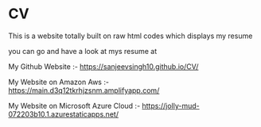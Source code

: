 # CV

This is a website totally built on raw html codes 
which displays my resume 

you can go and have a look at mys resume at

My Github Website :- https://sanjeevsingh10.github.io/CV/

My Website on Amazon Aws :- https://main.d3q12tkrhjzsnm.amplifyapp.com/

My Website on Microsoft Azure Cloud :- https://jolly-mud-072203b10.1.azurestaticapps.net/
